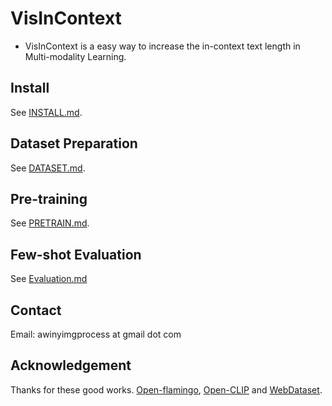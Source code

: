 # VisInContext
- VisInContext is a easy way to increase the in-context text length in Multi-modality Learning.


## Install
See [INSTALL.md](INSTALL.md).

## Dataset Preparation
See [DATASET.md](DATASET.md).


## Pre-training
See [PRETRAIN.md](PRETRAIN.md).

## Few-shot Evaluation
See [Evaluation.md](EVALUATION.md)



## Contact
Email: awinyimgprocess at gmail dot com


## Acknowledgement
Thanks for these good works.
 [Open-flamingo](https://github.com/mlfoundations/open_flamingo), [Open-CLIP](https://github.com/mlfoundations/open_clip) and [WebDataset](https://github.com/webdataset/webdataset).